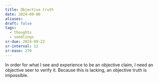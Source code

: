 ```yaml
---
title: Objective truth
date: 2024-09-06
aliases: 
draft: false
tags:
  - thoughts
  - seedlings
sr-due: 2024-09-22
sr-interval: 12
sr-ease: 270
---
```

In order for what I see and experience to be an objective claim, I need an objective seer to verify it. Because this is lacking, an objective truth is impossible.